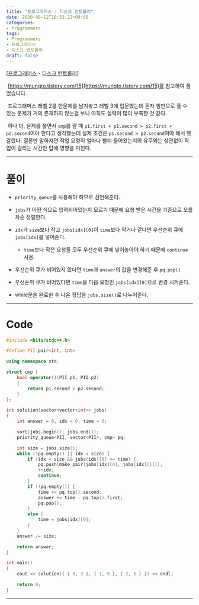```yaml
---
title: "프로그래머스 - 디스크 컨트롤러"
date: 2020-08-12T16:53:22+09:00
categories:
- Programmers
tags:
- Programmers
- 프로그래머스
- 디스크 컨트롤러
draft: false
---
```


[[프로그래머스](https://programmers.co.kr/learn/courses/30/lessons/42627) - [디스크 컨트롤러](https://programmers.co.kr/learn/courses/30/lessons/42627)]

&nbsp;[https://mungto.tistory.com/15](https://mungto.tistory.com/15)를 참고하여 풀었습니다.

&nbsp;프로그래머스 레벨 2를 한문제를 남겨놓고 레벨 3에 입문했는데 혼자 힘만으로 풀 수 있는 문제가 거의 존재하지 않는걸 보니 아직도 실력이 많이 부족한 것 같다.

&nbsp;하나 더, 문제를 풀면서 `cmp`를 짤 때 `p1.first + p1.second > p2.first + p2.second`여야 한다고 생각했는데 실제 조건은 `p1.second > p2.second`여야 해서 헷갈렸다. 결론만 말하자면 작업 요청이 얼마나 빨리 들어왔는지의 유무와는 상관없이 작업이 걸리는 시간만 답에 영향을 미친다.

<hr>

# 풀이

- `priority_queue`를 사용해야 하므로 선언해준다.

- `jobs`가 어떤 식으로 입력되어있는지 모르기 때문에 요청 받은 시간을 기준으로 오름차순 정렬한다.

- `idx`가 `size`보다 작고 `jobs[idx][0]`이 `time`보다 작거나 같다면 우선순위 큐에 `jobs[idx]`를 넣어준다.
 
  - `time`보다 작은 요청들 모두 우선순위 큐에 넣어놓아야 하기 때문에 `continue` 사용.

- 우선순위 큐가 비어있지 않다면 `time`과 `answer`의 값을 변경해준 후 `pq.pop()`

- 우선순위 큐가 비어있다면 `time`을 다음 요청인 `jobs[idx][0]`으로 변경 시켜준다.

- while문을 완료한 후 나온 정답을 `jobs.size()`로 나누어준다.


<hr>

# Code

```c++
#include <bits/stdc++.h>

#define PII pair<int, int>

using namespace std;

struct cmp {
    bool operator()(PII p1, PII p2)
    {
        return p1.second > p2.second;
    }
};

int solution(vector<vector<int>> jobs)
{
    int answer = 0, idx = 0, time = 0;

    sort(jobs.begin(), jobs.end());
    priority_queue<PII, vector<PII>, cmp> pq;

    int size = jobs.size();
    while (!pq.empty() || idx < size) {
        if (idx < size && jobs[idx][0] <= time) {
            pq.push(make_pair(jobs[idx][0], jobs[idx][1]));
            ++idx;
            continue;
        }
        if (!pq.empty()) {
            time += pq.top().second;
            answer += time - pq.top().first;
            pq.pop();
        }
        else {
            time = jobs[idx][0];
        }
    }
    answer /= size;

    return answer;
}

int main()
{
    cout << solution({ { 0, 3 }, { 1, 9 }, { 2, 6 } }) << endl;

    return 0;
}
```

<hr>